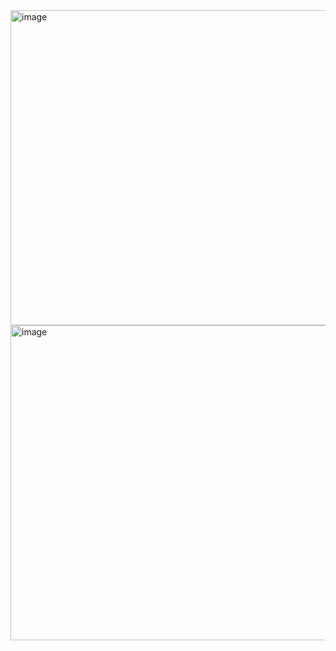 <img width="960" height="504" alt="image" src="https://github.com/user-attachments/assets/ed02d21a-44d2-41ac-9bee-9d655ff51fb1" />


<img width="960" height="504" alt="image" src="https://github.com/user-attachments/assets/43612655-47d3-45a3-944f-8f911b73f838" />
